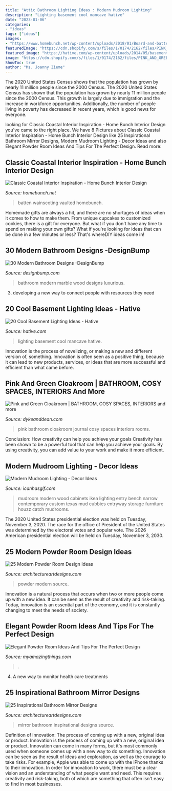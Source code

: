 ```yaml
---
title: "Attic Bathroom Lighting Ideas : Modern Mudroom Lighting"
description: "Lighting basement cool mancave hative"
date: "2023-01-06"
categories:
- "ideas"
tags: ["ideas"]
images:
- "https://www.homebunch.net/wp-content/uploads/2018/01/Board-and-batten-Wainscoting-Bedroom-Board-and-batten-Wainscoting-Board-and-batten-Wainscoting-Boardandbatten-Wainscoting.jpg"
featuredImage: "https://cdn.shopify.com/s/files/1/0174/2162/files/PINK_AND_GREEN_CLOAKROOM_DYKE_DEAN_2048x2048.jpg?v=1580909563"
featured_image: "https://hative.com/wp-content/uploads/2014/05/basement-lighting-ideas/17-mancave-lighting.jpg"
image: "https://cdn.shopify.com/s/files/1/0174/2162/files/PINK_AND_GREEN_CLOAKROOM_DYKE_DEAN_2048x2048.jpg?v=1580909563"
ShowToc: true
author: "Ms. Joanny Zieme"
---
```



The 2020 United States Census shows that the population has grown by nearly 11 million people since the 2000 Census.
The 2020 United States Census has shown that the population has grown by nearly 11 million people since the 2000 Census. This growth is largely due to immigration and the increase in workforce opportunities. Additionally, the number of people living in poverty has decreased in recent years, which is good news for everyone.

	

		
looking for Classic Coastal Interior Inspiration - Home Bunch Interior Design you've came to the right place. We have 8 Pictures about Classic Coastal Interior Inspiration - Home Bunch Interior Design like 25 Inspirational Bathroom Mirror Designs, Modern Mudroom Lighting - Decor Ideas and also Elegant Powder Room Ideas And Tips For The Perfect Design. Read more:
		
    
## Classic Coastal Interior Inspiration - Home Bunch Interior Design

<img loading=lazy src="https://www.homebunch.net/wp-content/uploads/2018/01/Board-and-batten-Wainscoting-Bedroom-Board-and-batten-Wainscoting-Board-and-batten-Wainscoting-Boardandbatten-Wainscoting.jpg" onerror="this.onerror=null;this.src='https://tse3.mm.bing.net/th?id=OIP.DjReQiIrCNWhN-dY7wqG3wHaLH&amp;pid=15.1';" alt="Classic Coastal Interior Inspiration - Home Bunch Interior Design">

_Source: homebunch.net_

>batten wainscoting vaulted homebunch. 

	

Homemade gifts are always a hit, and there are no shortages of ideas when it comes to how to make them. From unique cupcakes to customized cookies, there is a gift for everyone. But what if you don't have any time to spend on making your own gifts? What if you're looking for ideas that can be done in a few minutes or less? That's whereDIY ideas come in!

    
## 30 Modern Bathroom Designs -DesignBump

<img loading=lazy src="https://designbump.com/wp-content/uploads/2014/09/bathroom-design-ideas-002.jpg" onerror="this.onerror=null;this.src='https://tse4.mm.bing.net/th?id=OIP.gxAMTuAUuViIj_B932NM6QHaLg&amp;pid=15.1';" alt="30 Modern Bathroom Designs -DesignBump">

_Source: designbump.com_

>bathroom modern marble wood designs luxurious. 

	

3. developing a new way to connect people with resources they need 

    
## 20 Cool Basement Lighting Ideas - Hative

<img loading=lazy src="https://hative.com/wp-content/uploads/2014/05/basement-lighting-ideas/17-mancave-lighting.jpg" onerror="this.onerror=null;this.src='https://tse4.mm.bing.net/th?id=OIP.Lv5P2XWwy28z3Ls7FBCDywHaJ4&amp;pid=15.1';" alt="20 Cool Basement Lighting Ideas - Hative">

_Source: hative.com_

>lighting basement cool mancave hative. 

	

Innovation is the process of novelizing, or making a new and different version of, something. Innovation is often seen as a positive thing, because it can lead to new products, services, or ideas that are more successful and efficient than what came before.

    
## Pink And Green Cloakroom | BATHROOM, COSY SPACES, INTERIORS And More

<img loading=lazy src="https://cdn.shopify.com/s/files/1/0174/2162/files/PINK_AND_GREEN_CLOAKROOM_DYKE_DEAN_2048x2048.jpg?v=1580909563" onerror="this.onerror=null;this.src='https://tse4.mm.bing.net/th?id=OIP.I8YMvTAoDkBhWdxjBCX-BQHaJ4&amp;pid=15.1';" alt="Pink and Green Cloakroom | BATHROOM, COSY SPACES, INTERIORS and more">

_Source: dykeanddean.com_

>pink bathroom cloakroom journal cosy spaces interiors rooms. 

	

Conclusion: How creativity can help you achieve your goals
Creativity has been shown to be a powerful tool that can help you achieve your goals. By using creativity, you can add value to your work and make it more efficient.

    
## Modern Mudroom Lighting - Decor Ideas

<img loading=lazy src="https://icanhasgif.com/wp-content/uploads/2015/01/Modern-Mudroom-Lighting.jpg" onerror="this.onerror=null;this.src='https://tse1.mm.bing.net/th?id=OIP.rrd81F-B8BCF8gJKP6wRAgHaLI&amp;pid=15.1';" alt="Modern Mudroom Lighting - Decor Ideas">

_Source: icanhasgif.com_

>mudroom modern wood cabinets ikea lighting entry bench narrow contemporary custom texas mud cubbies entryway storage furniture houzz catch mudrooms. 

	

The 2020 United States presidential election was held on Tuesday, November 3, 2020. The race for the office of President of the United States was determined by the electoral votes and popular vote. The 2026 American presidential election will be held on Tuesday, November 3, 2030.

    
## 25 Modern Powder Room Design Ideas

<img loading=lazy src="https://www.architectureartdesigns.com/wp-content/uploads/2013/09/110.jpg" onerror="this.onerror=null;this.src='https://tse4.mm.bing.net/th?id=OIP.ys1BZ7nbYNJt7ZF4J-zoVwAAAA&amp;pid=15.1';" alt="25 Modern Powder Room Design Ideas">

_Source: architectureartdesigns.com_

>powder modern source. 

	

Innovation is a natural process that occurs when two or more people come up with a new idea. It can be seen as the result of creativity and risk-taking. Today, innovation is an essential part of the economy, and it is constantly changing to meet the needs of society.

    
## Elegant Powder Room Ideas And Tips For The Perfect Design

<img loading=lazy src="https://myamazingthings.com/wp-content/uploads/2017/10/powder-room-3-.jpg" onerror="this.onerror=null;this.src='https://tse3.mm.bing.net/th?id=OIP.GeoB7LDJx8mRkSKZQQefpAHaLH&amp;pid=15.1';" alt="Elegant Powder Room Ideas And Tips For The Perfect Design">

_Source: myamazingthings.com_

>. 

	

4. A new way to monitor health care treatments

    
## 25 Inspirational Bathroom Mirror Designs

<img loading=lazy src="https://www.architectureartdesigns.com/wp-content/uploads/2014/01/290-630x855.jpg" onerror="this.onerror=null;this.src='https://tse3.mm.bing.net/th?id=OIP.MXA48dR2N03Q-vO7xACL5gHaKD&amp;pid=15.1';" alt="25 Inspirational Bathroom Mirror Designs">

_Source: architectureartdesigns.com_

>mirror bathroom inspirational designs source. 

	

Definition of innovation: The process of coming up with a new, original idea or product.
Innovation is the process of coming up with a new, original idea or product. Innovation can come in many forms, but it's most commonly used when someone comes up with a new way to do something. Innovation can be seen as the result of ideas and exploration, as well as the courage to take risks. For example, Apple was able to come up with the iPhone thanks to their innovation. In order for innovation to work, there must be a clear vision and an understanding of what people want and need. This requires creativity and risk-taking, both of which are something that often isn't easy to find in most businesses.

